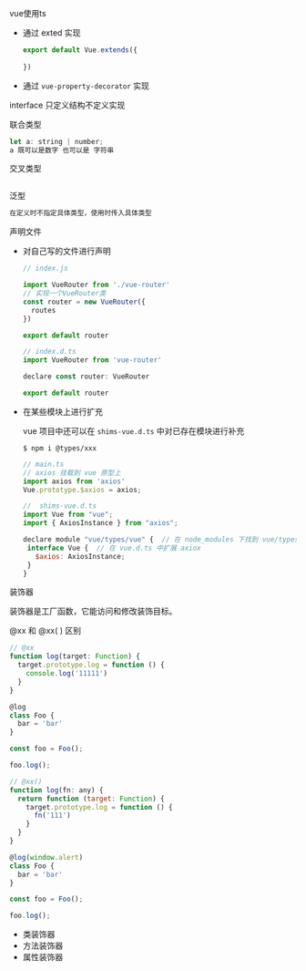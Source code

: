 vue使用ts

+ 通过 exted 实现

  ```js
  export default Vue.extends({
    
  })
  ```

+ 通过 `vue-property-decorator` 实现





interface 只定义结构不定义实现



联合类型

```js
let a: string | number;
a 既可以是数字 也可以是 字符串
```



交叉类型

```js

```



泛型

```js
在定义时不指定具体类型，使用时传入具体类型
```



声明文件

+ 对自己写的文件进行声明

  ```js
  // index.js
  
  import VueRouter from './vue-router'
  // 实现一个VueRouter类
  const router = new VueRouter({
    routes
  })
  
  export default router
  ```

  ```js
  // index.d.ts
  import VueRouter from 'vue-router'
  
  declare const router: VueRouter
  
  export default router
  ```

+ 在某些模块上进行扩充

  vue 项⽬中还可以在 `shims-vue.d.ts` 中对已存在模块进⾏补充

  ```shell
  $ npm i @types/xxx
  ```

  ```js
  // main.ts
  // axios 挂载到 vue 原型上
  import axios from 'axios'
  Vue.prototype.$axios = axios;
  ```

  ```js
  //  shims-vue.d.ts
  import Vue from "vue";
  import { AxiosInstance } from "axios";
  
  declare module "vue/types/vue" {	// 在 node_modules 下找到 vue/types/vue
   interface Vue {	// 在 vue.d.ts 中扩展 axiox
     $axios: AxiosInstance;
   }
  }
  ```



装饰器

装饰器是⼯⼚函数，它能访问和修改装饰⽬标。

@xx 和 @xx( ) 区别

```js
// @xx
function log(target: Function) {
  target.prototype.log = function () {
    console.log('11111')
  }
}

@log
class Foo {
  bar = 'bar'
}

const foo = Foo();

foo.log();
```



```js
// @xx()
function log(fn: any) {
  return function (target: Function) {
    target.prototype.log = function () {
      fn('111')
    }
  }
}

@log(window.alert)
class Foo {
  bar = 'bar'
}

const foo = Foo();

foo.log();
```

+ 类装饰器
+ 方法装饰器
+ 属性装饰器

